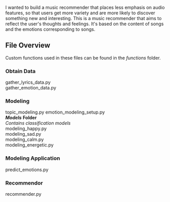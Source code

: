 I wanted to build a music recommender that places less emphasis on audio features, so that users get more variety and are more likely to discover something new and interesting. This is a music recommender that aims to reflect the user's thoughts and feelings. It's based on the content of songs and the emotions corresponding to songs.

## File Overview
Custom functions used in these files can be found in the *functions* folder.

### Obtain Data
gather_lyrics_data.py  
gather_emotion_data.py  

### Modeling
topic_modeling.py
emotion_modeling_setup.py  
***Models*** **Folder**  
*Contains classification models*  
modeling_happy.py  
modeling_sad.py  
modeling_calm.py  
modeling_energetic.py

### Modeling Application
predict_emotions.py

### Recommendor
recommender.py

